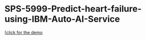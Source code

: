 # SPS-5999-Predict-heart-failure-using-IBM-Auto-AI-Service
[[click for the demo](https://www.youtube.com/watch?v=YwEWx-rL0tE)
